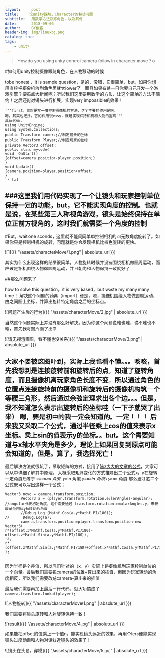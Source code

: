 ```yaml
---
layout:     post
title:     论unity踩坑，Character的移动问题
subtitle:   用数学方法跟踪角色，以及其他
date:       2018-09-06
author:     BY俊客
header-img: img/linuxbg.png
catalog: true
tags:
    - unity
---
```


>How do you using unity control camera follow in character move？o

#如何用unity控制摄像跟随角色，在人物移动的时候

tobe honest ，it is sample question，是的，没错，它很简单，but，如果你想用直接把摄像机放到角色面就太lower了，而且如果有朝一日你要自己开发一个游戏引擎？要搞点大新闻呢？所以我们这里要用数学的方法，让这个简单的方法不简约！之后还能对镜头进行扩展，实现very impossible的效果！
```
'''first，你需要写一堆控制摄像机的方法，这个主要的作用是啥。
嗯，其实也还好，它的作用很easy，就是实现保持相机和人物的距离'''
具体代码：
using UnityEngine;
using System.Collections;
public Transform camera;//制定镜头的坐标
public Transform Player;//制定玩家的坐标
private Vector3 offset；
public class mycode{
void  OnStart()
{offset=camera.position-player.position;}
}
void Update()
{camera.position=player.position+offset;
}
 - [x]
```
###这里我们用代码实现了一个让镜头和玩家控制单位保持一定的功能，but，它不能实现角度的控制。也就是说，在某些第三人称视角游戏，镜头是始终保持在单位正前方视角的，这时我们就需要一个角度的控制
---
#But，wait one sconds，这里就不能简简单单控制相机的四元数角度旋转了。如果你只是控制相机的旋转，问题就是你会发现相机比校色旋转的更快。

![1]({{ "/assets/characterMove/1.png" | absolute_url }})



其实为什么出现这样的结果很简单，人物旋转时候并没有围绕相机做圆周运动，而应该是相机围绕人物做圆周运动，并且朝向和人物保持一致就好了

##那么问题来了

how to solve this question。it is very based，but waste my many many time！
解决这个问题的药典（import）便是，嗯，摄像机围绕人物做圆周运动，由之间圆上坐标，并算出旋转特定角度之后的坐标点。

![问题产生后的行为]({{ "/assets/characterMove/2.jpg" | absolute_url }})



当然这个问题实际上并没有那么好解决。因为你这个问题说难也难，说不难也不难，首先我将图片画了出来

![请无视渣画图，看不懂也没关系]({{ "/assets/characterMove/3.png" | absolute_url }})



大家不要被这图吓到，实际上我也看不懂。。。咳咳，首先我想到是连接旋转前和旋转后的点，知道了旋转角度，而且摄像机离玩家角色长度不变，所以通过角色的位置点连接旋转前的摄像机和旋转后的摄像机构筑一个等腰三角形，然后通过余弦定理求出各个边。。。但是，我不知道怎么表示出旋转后的坐标哇（一下子就哭了出来）
嗯，要是初中的我一定会知道的。一定！！！
后来我又采取二个公式，通过半径乘上cos的值来表示x坐标。乘上sin的值表示y的坐标。。but。这个需要知道与x轴水平夹角是多少，理论上如果回复到原点可能会知道的，但是。算了，我选择死亡！
---
最后解决方法就很坑了，采取矩阵的方式，接用了[陈z大大的文章的公式](https://www.zhihu.com/question/58468471)，大家可以从中详细了解其中原理。
大概采取矩阵变化的方式推导出二个公式x，y在旋转一定角度后等于
x=x*cos 角度-y*sin 角度
y=x*sin 角度+y*cos 角度
那么通过这二个公式既可以写出这样一个公式；
 ```
Vector3 nowc = camera.transform.position;
		Vector3 a = (player.transform.rotation.eulerAngles-angular);
//angular代表初始角度，这个需要通过 transform.rotation.emularAngles.y，来获取单位围绕y轴转动的角度
		//Debug.Log (Mathf.Cos(a.y*Mathf.PI/180));
//		Debug.Log(a);
		camera.transform.position=player.transform.position-new Vector3(
r*(offset.x*Mathf.Cos(a.y*Mathf.PI/180)-offset.z*Mathf.Sin(a.y*Mathf.PI/180)),
-2,
r*(offset.z*Mathf.Sin(a.y*Mathf.PI/180)+offset.x*Mathf.Cos(a.y*Mathf.PI/180))
);
		
 ```

因为半径是个差值，所以我们针对的（x，y）实际上是摄像机到玩家控制单位的一个向量。最后我们需要把camera的位置+算出来的插值，但因为玩家转动的角度相反，所以我们需要改成camera-算出来的插值

最后我们需要再加上最后一行代码，就大功搞成了
``camera.transform.lookat(player); ``

![人物旋转]({{ "/assets/characterMove/1.png" | absolute_url }})



我们需要将镜头旋转和人物旋转保持一致！

![result]({{ "/assets/characterMove/4.jpg" | absolute_url }})



如果能把offset的值乘上一个值n，能实现镜头远近的效果，再用个lerp便能实现镜头过度动画和人物对话拉近镜头的效果了！

![镜头在头顶，穿模]({{ "/assets/characterMove/5.jpg" | absolute_url }})



